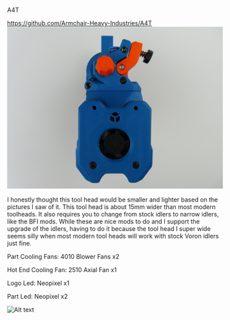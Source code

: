A4T

https://github.com/Armchair-Heavy-Industries/A4T
![Alt text]( https://github.com/TheKittieKatt/Information-Insights/blob/main/Toolhead%20Testing/A4T/IMG_4685.JPG)

I honestly thought this tool head would be smaller and lighter based on the pictures I saw of it.    This tool head is about 15mm wider than most modern toolheads.  It also requires you to change from stock idlers to narrow idlers, like the BFI mods.    While these are nice mods to do and I support the upgrade of the idlers, having to do it because the tool head I super wide seems silly when most modern tool heads will work with stock Voron idlers just fine.  

Part Cooling Fans:  4010 Blower Fans x2

Hot End Cooling Fan:  2510 Axial Fan x1

Logo Led:  Neopixel x1

Part Led:  Neopixel x2


![Alt text]( https://github.com/TheKittieKatt/Information-Insights/blob/main/Toolhead%20Testing/AntHead/A4TWeight.JPG)